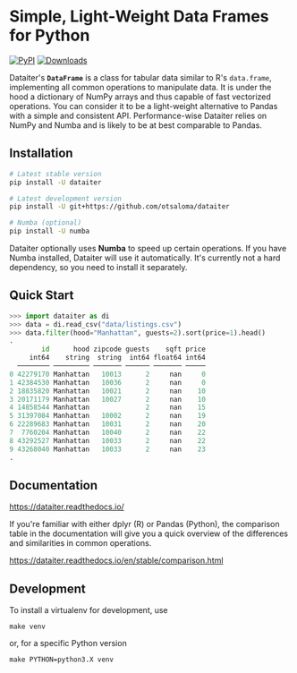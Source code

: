 Simple, Light-Weight Data Frames for Python
===========================================

[![PyPI](https://img.shields.io/pypi/v/dataiter.svg)](https://pypi.org/project/dataiter)
[![Downloads](https://pepy.tech/badge/dataiter/month)](https://pepy.tech/project/dataiter)

Dataiter's **`DataFrame`** is a class for tabular data similar to R's
`data.frame`, implementing all common operations to manipulate data. It
is under the hood a dictionary of NumPy arrays and thus capable of fast
vectorized operations. You can consider it to be a light-weight
alternative to Pandas with a simple and consistent API. Performance-wise
Dataiter relies on NumPy and Numba and is likely to be at best
comparable to Pandas.

## Installation

```bash
# Latest stable version
pip install -U dataiter

# Latest development version
pip install -U git+https://github.com/otsaloma/dataiter

# Numba (optional)
pip install -U numba
```

Dataiter optionally uses **Numba** to speed up certain operations. If
you have Numba installed, Dataiter will use it automatically. It's
currently not a hard dependency, so you need to install it separately.

## Quick Start

```python
>>> import dataiter as di
>>> data = di.read_csv("data/listings.csv")
>>> data.filter(hood="Manhattan", guests=2).sort(price=1).head()
.
        id      hood zipcode guests    sqft price
     int64    string  string  int64 float64 int64
  ──────── ───────── ─────── ────── ─────── ─────
0 42279170 Manhattan   10013      2     nan     0
1 42384530 Manhattan   10036      2     nan     0
2 18835820 Manhattan   10021      2     nan    10
3 20171179 Manhattan   10027      2     nan    10
4 14858544 Manhattan              2     nan    15
5 31397084 Manhattan   10002      2     nan    19
6 22289683 Manhattan   10031      2     nan    20
7  7760204 Manhattan   10040      2     nan    22
8 43292527 Manhattan   10033      2     nan    22
9 43268040 Manhattan   10033      2     nan    23
.
```

## Documentation

https://dataiter.readthedocs.io/

If you're familiar with either dplyr (R) or Pandas (Python), the
comparison table in the documentation will give you a quick overview of
the differences and similarities in common operations.

https://dataiter.readthedocs.io/en/stable/comparison.html

## Development

To install a virtualenv for development, use

    make venv

or, for a specific Python version

    make PYTHON=python3.X venv
